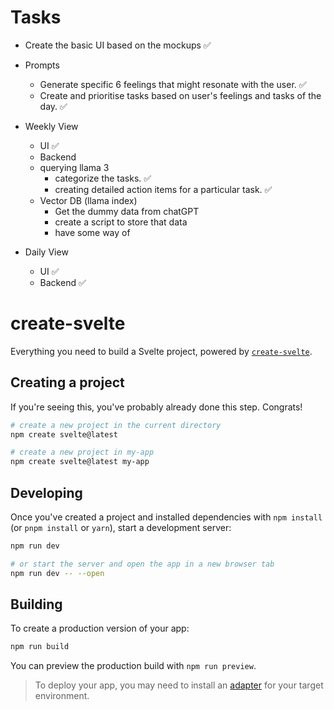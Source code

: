 # Tasks
- Create the basic UI based on the mockups ✅
- Prompts
    - Generate specific 6 feelings that might resonate with the user. ✅
    - Create and prioritise tasks based on user's feelings and tasks of the day. ✅

- Weekly View
    - UI ✅
    - Backend 
    - querying llama 3
        - categorize the tasks. ✅
        - creating detailed action items for a particular task. ✅
    - Vector DB (llama index)
        - Get the dummy data from chatGPT
        - create a script to store that data
        - have some way of 

- Daily View
    - UI ✅
    - Backend ✅


# create-svelte

Everything you need to build a Svelte project, powered by [`create-svelte`](https://github.com/sveltejs/kit/tree/main/packages/create-svelte).

## Creating a project

If you're seeing this, you've probably already done this step. Congrats!

```bash
# create a new project in the current directory
npm create svelte@latest

# create a new project in my-app
npm create svelte@latest my-app
```

## Developing

Once you've created a project and installed dependencies with `npm install` (or `pnpm install` or `yarn`), start a development server:

```bash
npm run dev

# or start the server and open the app in a new browser tab
npm run dev -- --open
```

## Building

To create a production version of your app:

```bash
npm run build
```

You can preview the production build with `npm run preview`.

> To deploy your app, you may need to install an [adapter](https://kit.svelte.dev/docs/adapters) for your target environment.

